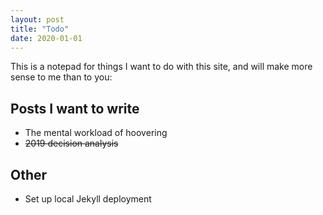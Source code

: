 ```yaml
---
layout: post
title: "Todo"
date: 2020-01-01
---
```


This is a notepad for things I want to do with this site, and will make more sense to me than to you:

## Posts I want to write
* The mental workload of hoovering
* <strike>2019 decision analysis</strike>

## Other
* Set up local Jekyll deployment

